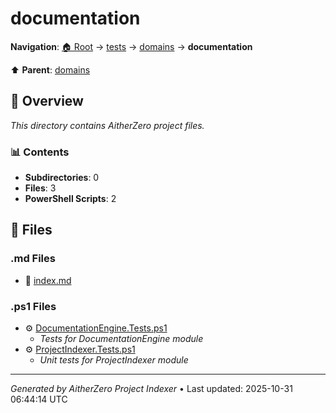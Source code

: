 # documentation

**Navigation**: [🏠 Root](../../../index.md) → [tests](../../index.md) → [domains](../index.md) → **documentation**

⬆️ **Parent**: [domains](../index.md)

## 📖 Overview

*This directory contains AitherZero project files.*

### 📊 Contents

- **Subdirectories**: 0
- **Files**: 3
- **PowerShell Scripts**: 2

## 📄 Files

### .md Files

- 📝 [index.md](./index.md)

### .ps1 Files

- ⚙️ [DocumentationEngine.Tests.ps1](./DocumentationEngine.Tests.ps1)
  - *Tests for DocumentationEngine module*
- ⚙️ [ProjectIndexer.Tests.ps1](./ProjectIndexer.Tests.ps1)
  - *Unit tests for ProjectIndexer module*

---

*Generated by AitherZero Project Indexer* • Last updated: 2025-10-31 06:44:14 UTC

